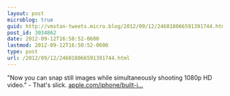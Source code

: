 ```yaml
---
layout: post
microblog: true
guid: http://vmstan-tweets.micro.blog/2012/09/12/246018066591391744.html
post_id: 3034862
date: 2012-09-12T16:50:52-0600
lastmod: 2012-09-12T16:50:52-0600
type: post
url: /2012/09/12/246018066591391744.html
---
```

"Now you can snap still images while simultaneously shooting 1080p HD video." - That's slick. <a href="http://www.apple.com/iphone/built-in-apps/">apple.com/iphone/built-i…</a>
